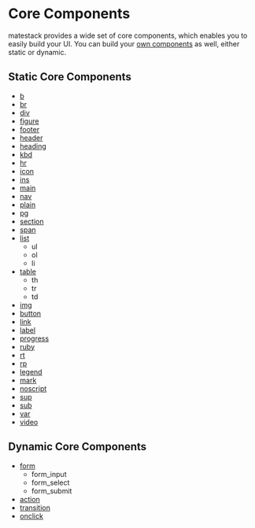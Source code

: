 # Core Components

matestack provides a wide set of core components, which enables you to easily build your UI.
You can build your [own components](/docs/extend/custom_components.md) as well, either static or dynamic.

## Static Core Components

- [b](/docs/components/b.md)
- [br](/docs/components/br.md)
- [div](/docs/components/div.md)
- [figure](/docs/components/figure.md)
- [footer](/docs/components/footer.md)
- [header](/docs/components/header.md)
- [heading](/docs/components/heading.md)
- [kbd](/docs/components/kbd.md)
- [hr](/docs/components/hr.md)
- [icon](/docs/components/icon.md)
- [ins](/docs/components/ins.md)
- [main](/docs/components/main.md)
- [nav](/docs/components/nav.md)
- [plain](/docs/components/plain.md)
- [pg](/docs/components/pg.md)
- [section](/docs/components/section.md)
- [span](/docs/components/span.md)
- [list](/docs/components/list.md)
  - ul
  - ol
  - li
- [table](/docs/components/table.md)
  - th
  - tr
  - td
- [img](/docs/components/img.md)
- [button](/docs/components/button.md)
- [link](/docs/components/link.md)
- [label](/docs/components/label.md)
- [progress](/docs/components/progress.md)
- [ruby](/docs/components/ruby.md)
- [rt](/docs/components/rb.md)
- [rp](/docs/components/rt.md)
- [legend](/docs/components/legend.md)
- [mark](/docs/components/mark.md)
- [noscript](/docs/components/noscript.md)
- [sup](/docs/components/sup.md)
- [sub](/docs/components/sub.md)
- [var](/docs/components/var.md)
- [video](/docs/components/video.md)

## Dynamic Core Components

- [form](/docs/components/form.md)
  - form_input
  - form_select
  - form_submit
- [action](/docs/components/action.md)
- [transition](/docs/components/transition.md)
- [onclick](/docs/components/onclick.md)
